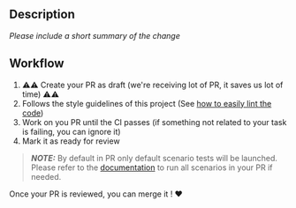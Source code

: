 ## Description

*Please include a short summary of the change*

## Workflow

1. ⚠️⚠️ Create your PR as draft (we're receiving lot of PR, it saves us lot of time) ⚠️⚠️
2. Follows the style guidelines of this project (See [how to easily lint the code](https://github.com/DataDog/system-tests/blob/main/docs/edit/lint.md))
3. Work on you PR until the CI passes (if something not related to your task is failing, you can ignore it)
4. Mark it as ready for review

> **_NOTE:_**  By default in PR only default scenario tests will be launched. Please refer to the [documentation](https://datadoghq.atlassian.net/wiki/spaces/APMINT/pages/2866381467/CI+Workflow+Github+Actions) to run all scenarios in your PR if needed.

Once your PR is reviewed, you can merge it ! :heart:
